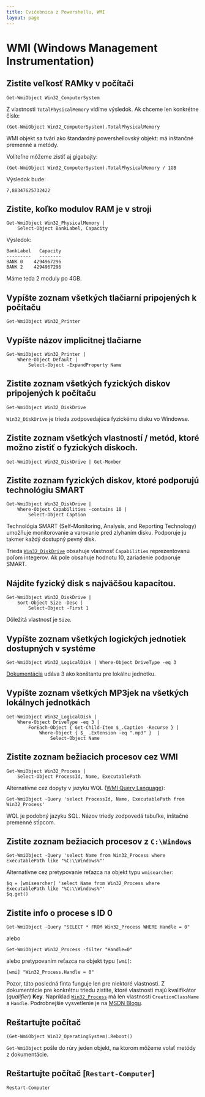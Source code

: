 ```yaml
---
title: Cvičebnica z Powershellu, WMI
layout: page
---
```


WMI (Windows Management Instrumentation)
========================================

Zistite veľkosť RAMky v počítači
--------------------------------

	Get-WmiObject Win32_ComputerSystem

Z vlastnosti `TotalPhysicalMemory` vidíme výsledok. Ak chceme len konkrétne číslo:

	(Get-WmiObject Win32_ComputerSystem).TotalPhysicalMemory

WMI objekt sa tvári ako štandardný powershellovský objekt: má inštančné premenné a metódy.

Voliteľne môžeme zistiť aj gigabajty:

	(Get-WmiObject Win32_ComputerSystem).TotalPhysicalMemory / 1GB

Výsledok bude:

	7,88347625732422

Zistite, koľko modulov RAM je v stroji
--------------------------------------

	Get-WmiObject Win32_PhysicalMemory | 
	    Select-Object BankLabel, Capacity

Výsledok:

	BankLabel   Capacity
	---------   --------
	BANK 0    4294967296
	BANK 2    4294967296

Máme teda 2 moduly po 4GB.

Vypíšte zoznam všetkých tlačiarní pripojených k počítaču
-------------------------------------------

	Get-WmiObject Win32_Printer

Vypíšte názov implicitnej tlačiarne
-------------------------------------------

	Get-WmiObject Win32_Printer | 
	    Where-Object Default | 
	        Select-Object -ExpandProperty Name

Zistite zoznam všetkých fyzických diskov pripojených k počítaču
-------------------------------------------
	
	Get-WmiObject Win32_DiskDrive

`Win32_DiskDrive` je trieda zodpovedajúca fyzickému disku vo Windowse.

Zistite zoznam všetkých vlastností / metód, ktoré možno zistiť o fyzických diskoch.
-------------------------------------------

	Get-WmiObject Win32_DiskDrive | Get-Member

Zistite zoznam fyzických diskov, ktoré podporujú technológiu SMART
-------------------------------------------

	Get-WmiObject Win32_DiskDrive | 
	    Where-Object Capabilities -contains 10 | 
	        Select-Object Caption

Technológia SMART (Self-Monitoring, Analysis, and Reporting Technology)
umožňuje monitorovanie a varovanie pred zlyhaním disku. Podporuje ju
takmer každý dostupný pevný disk.

Trieda [`Win32_DiskDrive`](http://msdn.microsoft.com/en-us/library/aa394132%28v=VS.85%29.aspx#properties)
obsahuje vlastnosť `Capabilities` reprezentovanú poľom integerov. Ak pole
obsahuje hodnotu 10, zariadenie podporuje SMART.

Nájdite fyzický disk s najväčšou kapacitou.
-------------------------------------------

	Get-WmiObject Win32_DiskDrive | 
	    Sort-Object Size -Desc | 
	        Select-Object -First 1

Dôležitá vlastnosť je `Size`.

Vypíšte zoznam všetkých logických jednotiek dostupných v systéme
----------------------------------------------------------------

	Get-WmiObject Win32_LogicalDisk | Where-Object DriveType -eq 3

[Dokumentácia](http://msdn.microsoft.com/en-us/library/aa394173(VS.85).aspx) udáva 3
ako konštantu pre lokálnu jednotku.

Vypíšte zoznam všetkých MP3jek na všetkých lokálnych jednotkách
---------------------------------------------------------------

	Get-WmiObject Win32_LogicalDisk |  
	    Where-Object DriveType -eq 3 | 
	        ForEach-Object { Get-Child-Item $_.Caption -Recurse } | 
	            Where-Object { $_ .Extension -eq ".mp3" }  |
	                Select-Object Name

Zistite zoznam bežiacich procesov cez WMI
-----------------------------------------

	Get-WmiObject Win32_Process |
        Select-Object ProcessId, Name, ExecutablePath

Alternatívne cez dopyty v jazyku WQL ([WMI Query Language](http://msdn.microsoft.com/en-us/library/aa392902(v=vs.85).aspx)):

	Get-WmiObject -Query 'select ProcessId, Name, ExecutablePath from Win32_Process'

WQL je podobný jazyku SQL. Názov triedy zodpovedá tabuľke, inštačné premenné stĺpcom.

Zistite zoznam bežiacich procesov z `C:\Windows`
------------------------------------------------

	Get-WmiObject -Query 'select Name from Win32_Process where ExecutablePath like "%C:\\Windows%"'

Alternatívne cez pretypovanie reťazca na objekt typu `wmisearcher`:

	$q = [wmisearcher] 'select Name from Win32_Process where ExecutablePath like "%C:\\Windows%"'
	$q.get()

Zistite info o procese s ID 0
------------------------------

	Get-WmiObject -Query "SELECT * FROM Win32_Process WHERE Handle = 0"

alebo 

	Get-WmiObject Win32_Process -filter "Handle=0"

alebo pretypovaním reťazca na objekt typu `[wmi]`:

	[wmi] "Win32_Process.Handle = 0"

Pozor, táto posledná finta funguje len pre niektoré vlastnosti. Z dokumentácie
pre konkrétnu triedu zistite, ktoré vlastnosti majú kvalifikátor
(*qualifier*) **Key**. Napríklad
[`Win32_Process`](http://msdn.microsoft.com/en-us/library/aa394372%28v=vs.85%29.aspx)
má len vlastnosti `CreationClassName` a `Handle`. Podrobnejšie vysvetlenie
je na [MSDN Blogu](http://blogs.msdn.com/b/powershell/archive/2008/04/15/wmi-object-identifiers-and-keys.aspx).

Reštartujte počítač
-------------------------------------------
	
	(Get-WmiObject Win32_OperatingSystem).Reboot()

`Get-WmiObject` pošle do rúry jeden objekt, na ktorom môžeme volať metódy z dokumentácie.

Reštartujte počítač [`Restart-Computer`]
----------------------------------------

	Restart-Computer